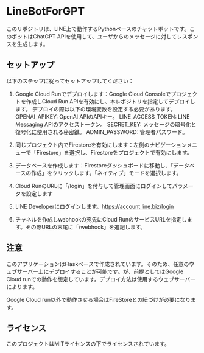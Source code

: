 # LineBotForGPT

このリポジトリは、LINE上で動作するPythonベースのチャットボットです。このボットはChatGPT APIを使用して、ユーザからのメッセージに対してレスポンスを生成します。

## セットアップ

以下のステップに従ってセットアップしてください：

1. Google Cloud Runでデプロイします：Google Cloud Consoleでプロジェクトを作成しCloud Run APIを有効にし、本レポジトリを指定してデプロイします。
デプロイの際は以下の環境変数を設定する必要があります。
OPENAI_APIKEY: OpenAI APIのAPIキー。
LINE_ACCESS_TOKEN: LINE Messaging APIのアクセストークン。
SECRET_KEY: メッセージの暗号化と復号化に使用される秘密鍵。
ADMIN_PASSWORD: 管理者パスワード。

2. 同じプロジェクト内でFirestoreを有効にします：左側のナビゲーションメニューで「Firestore」を選択し、Firestoreをプロジェクトで有効にします。

3. データベースを作成します：Firestoreダッシュボードに移動し、「データベースの作成」をクリックします。「ネイティブ」モードを選択します。

4. Cloud RunのURLに「/login」を付与して管理画面にログインしてパラメータを設定します
5. LINE Developerにログインします。https://account.line.biz/login
6. チャネルを作成しwebhookの宛先にCloud RunのサービスURLを指定します。その際URLの末尾に「/webhook」を追記します。

## 注意

このアプリケーションはFlaskベースで作成されています。そのため、任意のウェブサーバー上にデプロイすることが可能です。が、前提としてはGoogle Cloud runでの動作を想定しています。デプロイ方法は使用するウェブサーバーによります。

Google Cloud run以外で動作させる場合はFireStoreとの紐づけが必要になります。

## ライセンス

このプロジェクトはMITライセンスの下でライセンスされています。
